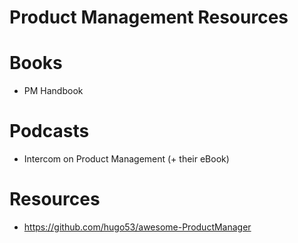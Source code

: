 # Product Management Resources

# Books

- PM Handbook

# Podcasts

- Intercom on Product Management (+ their eBook) 

# Resources

- https://github.com/hugo53/awesome-ProductManager
